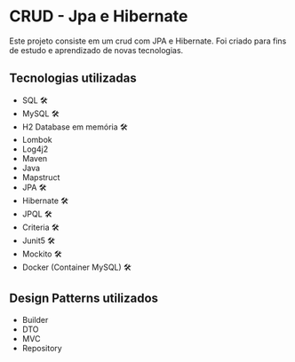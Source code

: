 # CRUD - Jpa e Hibernate

Este projeto consiste em um crud com JPA e Hibernate. Foi criado para fins de estudo e aprendizado de novas tecnologias.

## Tecnologias utilizadas
- SQL 🛠️
- MySQL 🛠️
- H2 Database em memória 🛠️
- Lombok
- Log4j2
- Maven
- Java
- Mapstruct
- JPA 🛠️
- Hibernate 🛠️
- JPQL 🛠️
- Criteria 🛠️
- Junit5 🛠️
- Mockito 🛠️
- Docker (Container MySQL) 🛠️

## Design Patterns utilizados
- Builder
- DTO
- MVC
- Repository



